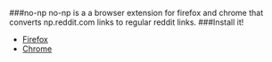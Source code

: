 ###no-np
no-np is a a browser extension for firefox and chrome that converts np.reddit.com links to regular reddit links.
###Install it!
* [Firefox](https://addons.mozilla.org/en-US/firefox/addon/no-np/)
* [Chrome](https://chrome.google.com/webstore/detail/no-np/dimklpfhlgpdoflddlaklcgeaglaacbm)
